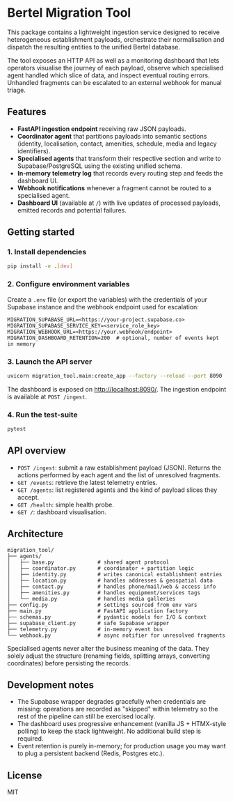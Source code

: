 # Bertel Migration Tool

This package contains a lightweight ingestion service designed to receive heterogeneous establishment payloads, orchestrate their normalisation and dispatch the resulting entities to the unified Bertel database.

The tool exposes an HTTP API as well as a monitoring dashboard that lets operators visualise the journey of each payload, observe which specialised agent handled which slice of data, and inspect eventual routing errors. Unhandled fragments can be escalated to an external webhook for manual triage.

## Features

- **FastAPI ingestion endpoint** receiving raw JSON payloads.
- **Coordinator agent** that partitions payloads into semantic sections (identity, localisation, contact, amenities, schedule, media and legacy identifiers).
- **Specialised agents** that transform their respective section and write to Supabase/PostgreSQL using the existing unified schema.
- **In-memory telemetry log** that records every routing step and feeds the dashboard UI.
- **Webhook notifications** whenever a fragment cannot be routed to a specialised agent.
- **Dashboard UI** (available at `/`) with live updates of processed payloads, emitted records and potential failures.

## Getting started

### 1. Install dependencies

```bash
pip install -e .[dev]
```

### 2. Configure environment variables

Create a `.env` file (or export the variables) with the credentials of your Supabase instance and the webhook endpoint used for escalation:

```env
MIGRATION_SUPABASE_URL=<https://your-project.supabase.co>
MIGRATION_SUPABASE_SERVICE_KEY=<service_role_key>
MIGRATION_WEBHOOK_URL=<https://your.webhook/endpoint>
MIGRATION_DASHBOARD_RETENTION=200  # optional, number of events kept in memory
```

### 3. Launch the API server

```bash
uvicorn migration_tool.main:create_app --factory --reload --port 8090
```

The dashboard is exposed on [http://localhost:8090/](http://localhost:8090/). The ingestion endpoint is available at `POST /ingest`.

### 4. Run the test-suite

```bash
pytest
```

## API overview

- `POST /ingest`: submit a raw establishment payload (JSON). Returns the actions performed by each agent and the list of unresolved fragments.
- `GET /events`: retrieve the latest telemetry entries.
- `GET /agents`: list registered agents and the kind of payload slices they accept.
- `GET /health`: simple health probe.
- `GET /`: dashboard visualisation.

## Architecture

```
migration_tool/
├── agents/
│   ├── base.py              # shared agent protocol
│   ├── coordinator.py       # coordinator + partition logic
│   ├── identity.py          # writes canonical establishment entries
│   ├── location.py          # handles addresses & geospatial data
│   ├── contact.py           # handles phone/mail/web & access info
│   ├── amenities.py         # handles equipment/services tags
│   └── media.py             # handles media galleries
├── config.py                # settings sourced from env vars
├── main.py                  # FastAPI application factory
├── schemas.py               # pydantic models for I/O & context
├── supabase_client.py       # safe Supabase wrapper
├── telemetry.py             # in-memory event bus
└── webhook.py               # async notifier for unresolved fragments
```

Specialised agents never alter the business meaning of the data. They solely adjust the structure (renaming fields, splitting arrays, converting coordinates) before persisting the records.

## Development notes

- The Supabase wrapper degrades gracefully when credentials are missing: operations are recorded as "skipped" within telemetry so the rest of the pipeline can still be exercised locally.
- The dashboard uses progressive enhancement (vanilla JS + HTMX-style polling) to keep the stack lightweight. No additional build step is required.
- Event retention is purely in-memory; for production usage you may want to plug a persistent backend (Redis, Postgres etc.).

## License

MIT
